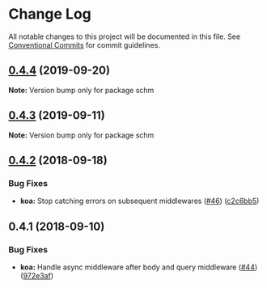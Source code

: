 # Change Log

All notable changes to this project will be documented in this file.
See [Conventional Commits](https://conventionalcommits.org) for commit guidelines.

<a name="0.4.4"></a>
## [0.4.4](https://github.com/sheminusminus/schm/compare/v0.4.3...v0.4.4) (2019-09-20)

**Note:** Version bump only for package schm





<a name="0.4.3"></a>
## [0.4.3](https://github.com/sheminusminus/schm/compare/v0.4.2...v0.4.3) (2019-09-11)

**Note:** Version bump only for package schm





<a name="0.4.2"></a>
## [0.4.2](https://github.com/diegohaz/schm/compare/v0.4.1...v0.4.2) (2018-09-18)


### Bug Fixes

* **koa:** Stop catching errors on subsequent middlewares ([#46](https://github.com/diegohaz/schm/issues/46)) ([c2c6bb5](https://github.com/diegohaz/schm/commit/c2c6bb5))





<a name="0.4.1"></a>
## 0.4.1 (2018-09-10)


### Bug Fixes

* **koa:** Handle async middleware after body and query middleware ([#44](https://github.com/diegohaz/schm/issues/44)) ([972e3af](https://github.com/diegohaz/schm/commit/972e3af))
